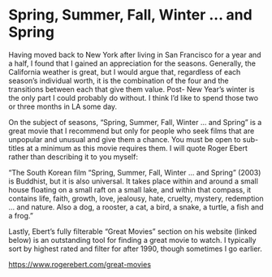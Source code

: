 # Spring, Summer, Fall, Winter ... and Spring

Having moved back to New York after living in San Francisco for a year and a half, I found that I gained an appreciation for the seasons. Generally, the California weather is great, but I would argue that, regardless of each season’s individual worth, it is the combination of the four and the transitions between each that give them value. Post- New Year’s winter is the only part I could probably do without. I think I’d like to spend those two or three months in LA some day.

On the subject of seasons, “Spring, Summer, Fall, Winter … and Spring” is a great movie that I recommend but only for people who seek films that are unpopular and unusual and give them a chance. You must be open to sub-titles at a minimum as this movie requires them. I will quote Roger Ebert rather than describing it to you myself:

“The South Korean film “Spring, Summer, Fall, Winter … and Spring” (2003) is Buddhist, but it is also universal. It takes place within and around a small house floating on a small raft on a small lake, and within that compass, it contains life, faith, growth, love, jealousy, hate, cruelty, mystery, redemption … and nature. Also a dog, a rooster, a cat, a bird, a snake, a turtle, a fish and a frog.”

Lastly, Ebert’s fully filterable “Great Movies” section on his website (linked below) is an outstanding tool for finding a great movie to watch. I typically sort by highest rated and filter for after 1990, though sometimes I go earlier.

https://www.rogerebert.com/great-movies
